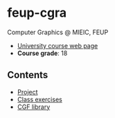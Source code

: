 # feup-cgra

Computer Graphics @ MIEIC, FEUP

- [University course web page](https://sigarra.up.pt/feup/en/ucurr_geral.ficha_uc_view?pv_ocorrencia_id=436438)
- **Course grade**: 18

## Contents

- [Project](https://github.com/TsarkFC/cgra-proj)
- [Class exercises](classes)
- [CGF library](https://github.com/TsarkFC/feup-cgra/tree/master/lib)
